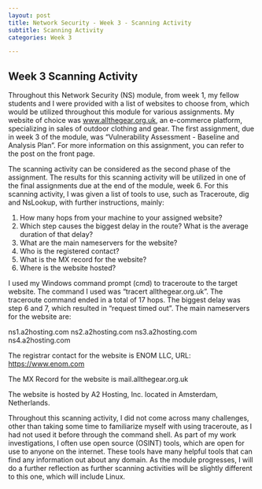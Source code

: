 ```yaml
---
layout: post
title: Network Security - Week 3 - Scanning Activity
subtitle: Scanning Activity
categories: Week 3

---
```


## Week 3 Scanning Activity

Throughout this Network Security (NS) module, from week 1, my fellow students and I were provided with a list of websites to choose from, which would be utilized throughout this module for various assignments. My website of choice was www.allthegear.org.uk, an e-commerce platform, specializing in sales of outdoor clothing and gear. The first assignment, due in week 3 of the module, was “Vulnerability Assessment - Baseline and Analysis Plan”. For more information on this assignment, you can refer to the post on the front page. 

The scanning activity can be considered as the second phase of the assignment. The results for this scanning activity will be utilized in one of the final assignments due at the end of the module, week 6. For this scanning activity, I was given a list of tools to use, such as Traceroute, dig and NsLookup, with further instructions, mainly:

1. How many hops from your machine to your assigned website?
2. Which step causes the biggest delay in the route? What is the average duration of that delay?
3. What are the main nameservers for the website?
4. Who is the registered contact?
5. What is the MX record for the website?
6. Where is the website hosted?

I used my Windows command prompt (cmd) to traceroute to the target website. The command I used was “tracert allthegear.org.uk”. The traceroute command ended in a total of 17 hops. The biggest delay was step 6 and 7, which resulted in “request timed out”. 
The main nameservers for the website are:

ns1.a2hosting.com
ns2.a2hosting.com
ns3.a2hosting.com
ns4.a2hosting.com

The registrar contact for the website is ENOM LLC, URL: https://www.enom.com 

The MX Record for the website is mail.allthegear.org.uk 

The website is hosted by A2 Hosting, Inc. located in Amsterdam, Netherlands. 


Throughout this scanning activity, I did not come across many challenges, other than taking some time to familiarize myself with using traceroute, as I had not used it before through the command shell. As part of my work investigations, I often use open source (OSINT) tools, which are open for use to anyone on the internet. These tools have many helpful tools that can find any information out about any domain. As the module progresses, I will do a further reflection as further scanning activities will be slightly different to this one, which will include Linux.



